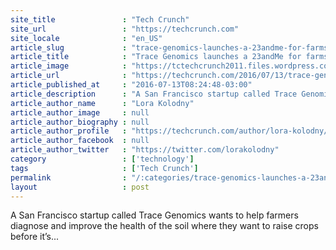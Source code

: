 ```yaml
---
site_title               : "Tech Crunch"
site_url                 : "https://techcrunch.com"
site_locale              : "en_US"
article_slug             : "trace-genomics-launches-a-23andme-for-farms-raises-s4-million-to-improve-the-worlds-food-supply"
article_title            : "Trace Genomics launches a 23andMe for farms, raises $4 million to improve the world’s food supply"
article_image            : "https://tctechcrunch2011.files.wordpress.com/2015/05/farms.jpg?w=764&h=400&crop=1"
article_url              : "https://techcrunch.com/2016/07/13/trace-genomics-launches-a-23andme-for-farms-raises-4-million-to-improve-the-worlds-food-supply/"
article_published_at     : "2016-07-13T08:24:48-03:00"
article_description      : "A San Francisco startup called Trace Genomics wants to help farmers diagnose and improve the health of the soil where they want to raise crops before it’s..."
article_author_name      : "Lora Kolodny"
article_author_image     : null
article_author_biography : null
article_author_profile   : "https://techcrunch.com/author/lora-kolodny/"
article_author_facebook  : null
article_author_twitter   : "https://twitter.com/lorakolodny"
category                 : ['technology']
tags                     : ['Tech Crunch']
permalink                : "/:categories/trace-genomics-launches-a-23andme-for-farms-raises-s4-million-to-improve-the-worlds-food-supply/"
layout                   : post
---
```


A San Francisco startup called Trace Genomics wants to help farmers diagnose and improve the health of the soil where they want to raise crops before it’s...
